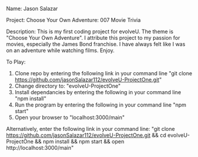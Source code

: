 Name: Jason Salazar

Project: Choose Your Own Adventure: 007 Movie Trivia

Description:
This is my first coding project for evolveU.  The theme is "Choose Your Own Adventure".
I attribute this project to my passion for movies, especially the James Bond franchise.
I have always felt like I was on an adventure while watching films.
Enjoy.

To Play:

1. Clone repo by entering the following link in your command line
        "git clone https://github.com/jasonSalazar112/evolveU-ProjectOne.git"
2. Change directory to:
        "evolveU-ProjectOne"
3. Install dependancies by entering the following in your command line
        "npm install"
4. Run the program by entering the following in your command line
        "npm start"
5. Open your browser to
        "localhost:3000/main"

Alternatively, enter the following link in your command line:
        "git clone https://github.com/jasonSalazar112/evolveU-ProjectOne.git && cd evolveU-ProjectOne && npm install && npm start && open http://localhost:3000/main"
